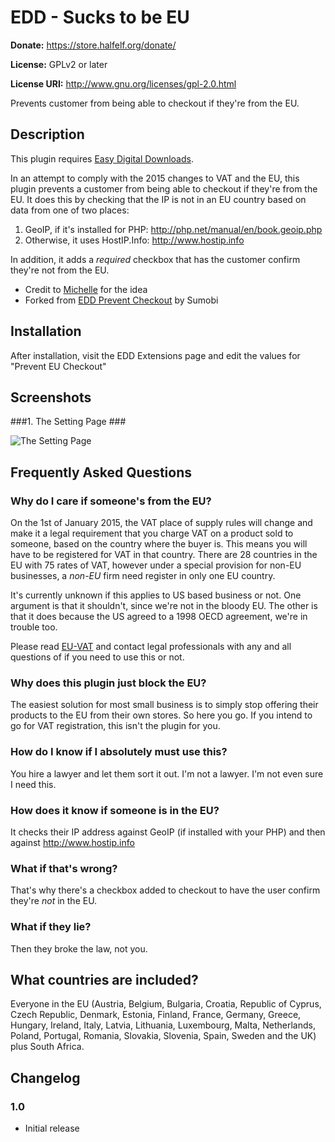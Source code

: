 # EDD - Sucks to be EU #

**Donate:** https://store.halfelf.org/donate/

**License:** GPLv2 or later  

**License URI:** http://www.gnu.org/licenses/gpl-2.0.html
  
Prevents customer from being able to checkout if they're from the EU.

## Description ##

This plugin requires [Easy Digital Downloads](http://wordpress.org/extend/plugins/easy-digital-downloads/ "Easy Digital Downloads"). 

In an attempt to comply with the 2015 changes to VAT and the EU, this plugin prevents a customer from being able to checkout if they're from the EU. It does this by checking that the IP is not in an EU country based on data from one of two places:

1. GeoIP, if it's installed for PHP: http://php.net/manual/en/book.geoip.php
2. Otherwise, it uses HostIP.Info: http://www.hostip.info

In addition, it adds a *required* checkbox that has the customer confirm they're not from the EU.

* Credit to [Michelle](http://thegiddyknitter.com/2014/11/19/wip-wednesday-solutions-digital-businesses-eu-vat) for the idea
* Forked from [EDD Prevent Checkout](http://sumobi.com/shop/edd-prevent-checkout/) by Sumobi

## Installation ##

After installation, visit the EDD Extensions page and edit the values for "Prevent EU Checkout"

## Screenshots ##

###1. The Setting Page ###

![The Setting Page](https://raw.githubusercontent.com/Ipstenu/edd-prevent-eu-checkout/master/screnshot-01.png)

## Frequently Asked Questions ##

### Why do I care if someone's from the EU? ###

On the 1st of January 2015, the VAT place of supply rules will change and make it a legal requirement that you charge VAT on a product sold to someone, based on the country where the buyer is. This means you will have to be registered for VAT in that country. There are 28 countries in the EU with 75 rates of VAT, however under a special provision for non-EU businesses, a *non-EU* firm need register in only one EU country.

It's currently unknown if this applies to US based business or not. One argument is that it shouldn't, since we're not in the bloody EU. The other is that it does because the US agreed to a 1998 OECD agreement, we're in trouble too.

Please read [EU-VAT](http://rachelandrew.github.io/eu-vat/) and contact legal professionals with any and all questions of if you need to use this or not.

### Why does this plugin just block the EU? ###

The easiest solution for most small business is to simply stop offering their products to the EU from their own stores. So here you go. If you intend to go for VAT registration, this isn't the plugin for you.

### How do I know if I absolutely must use this? ###

You hire a lawyer and let them sort it out. I'm not a lawyer. I'm not even sure I need this.

### How does it know if someone is in the EU? ###

It checks their IP address against GeoIP (if installed with your PHP) and then against http://www.hostip.info

### What if that's wrong? ###

That's why there's a checkbox added to checkout to have the user confirm they're *not* in the EU.

### What if they lie? ###

Then they broke the law, not you.

## What countries are included? ##

Everyone in the EU (Austria, Belgium, Bulgaria, Croatia, Republic of Cyprus, Czech Republic, Denmark, Estonia, Finland, France, Germany, Greece, Hungary, Ireland, Italy, Latvia, Lithuania, Luxembourg, Malta, Netherlands, Poland, Portugal, Romania, Slovakia, Slovenia, Spain, Sweden and the UK) plus South Africa.


## Changelog ##

### 1.0 ###
* Initial release